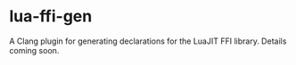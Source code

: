 # lua-ffi-gen

A Clang plugin for generating declarations for the LuaJIT FFI library.
Details coming soon.
